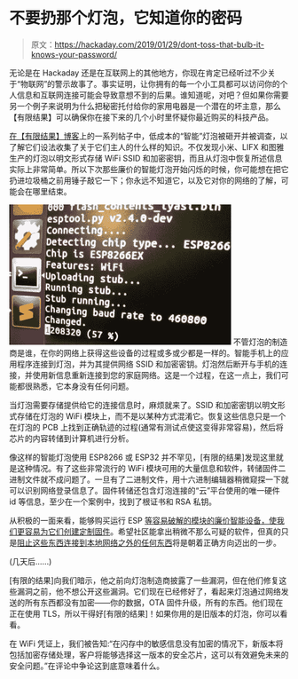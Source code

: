 # 不要扔那个灯泡，它知道你的密码

> 原文：<https://hackaday.com/2019/01/29/dont-toss-that-bulb-it-knows-your-password/>

无论是在 Hackaday 还是在互联网上的其他地方，你现在肯定已经听过不少关于“物联网”的警示故事了。事实证明，让你拥有的每一个小工具都可以访问你的个人信息和互联网连接可能会导致意想不到的后果。谁知道呢，对吧？但如果你需要另一个例子来说明为什么把秘密托付给你的家用电器是一个潜在的坏主意，那么【有限结果】可以确保你在接下来的几个小时里怀疑你最近购买的科技产品。

[在【有限结果】博客](https://limitedresults.com/2019/01/pwn-the-lifx-mini-white/)上的一系列帖子中，低成本的“智能”灯泡被砸开并被调查，以了解它们设法收集了关于它们主人的什么样的知识。不仅发现小米、LIFX 和图雅生产的灯泡以明文形式存储 WiFi SSID 和加密密钥，而且从灯泡中恢复所述信息实际上非常简单。所以下次那些廉价的智能灯泡开始闪烁的时候，你可能想在把它扔进垃圾桶之前用锤子敲它一下；你永远不知道它，以及它对你的网络的了解，可能会在哪里结束。

[![](img/bfb5c3721ea2ee9cc124130a03ef2fb2.png)](https://hackaday.com/wp-content/uploads/2019/01/bulbhack_detail.png) 不管灯泡的制造商是谁，在你的网络上获得这些设备的过程或多或少都是一样的。智能手机上的应用程序连接到灯泡，并为其提供网络 SSID 和加密密钥。灯泡然后断开与手机的连接，并使用新信息重新连接到您的家庭网络。这是一个过程，在这一点上，我们可能都很熟悉，它本身没有任何问题。

当灯泡需要存储提供给它的连接信息时，麻烦就来了。SSID 和加密密钥以明文形式存储在灯泡的 WiFi 模块上，而不是以某种方式混淆它。恢复这些信息只是一个在灯泡的 PCB 上找到正确轨迹的过程(通常有测试点使这变得非常容易)，然后将芯片的内容转储到计算机进行分析。

像这样的智能灯泡使用 ESP8266 或 ESP32 并不罕见，[有限的结果]发现这里就是这种情况。有了这些非常流行的 WiFi 模块可用的大量信息和软件，转储固件二进制文件就不成问题了。一旦有了二进制文件，用十六进制编辑器稍微窥探一下就可以识别网络登录信息了。固件转储还包含灯泡连接的“云”平台使用的唯一硬件 id 等信息，至少在一个案例中，找到了根证书和 RSA 私钥。

从积极的一面来看，能够购买运行 ESP [等容易破解的模块的廉价智能设备，使我们更容易为它们创建定制固件](https://hackaday.com/2017/10/01/custom-lightbulb-firmware/)。希望社区能拿出稍微不那么可疑的软件，但真的只是[阻止这些东西连接到本地网络之外的任何东西](https://hackaday.com/2018/04/16/reprogramming-cheap-wifi-outlets/)将是朝着正确方向迈出的一步。

(几天后……)

[有限的结果]向我们暗示，他之前向灯泡制造商披露了一些漏洞，但在他们修复这些漏洞之前，他不想公开这些漏洞。它们现在已经修好了，看起来灯泡通过网络发送的所有东西都没有加密——你的数据，OTA 固件升级，所有的东西。他们现在正在使用 TLS，所以干得好[有限的结果]！如果你用的是旧版本的灯泡，你可以看看。

在 WiFi 凭证上，我们被告知:“在闪存中的敏感信息没有加密的情况下，新版本将包括加密存储处理，客户将能够选择这一版本的安全芯片，这可以有效避免未来的安全问题。”在评论中争论这到底意味着什么。